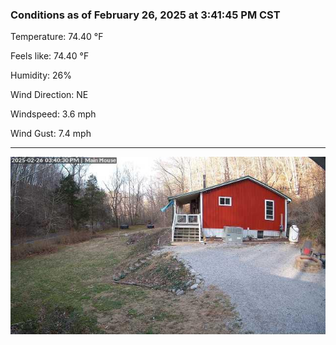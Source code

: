 ### Conditions as of February 26, 2025 at 3:41:45 PM CST 

Temperature: 74.40 &deg;F

Feels like: 74.40 &deg;F

Humidity: 26%

Wind Direction: NE

Windspeed: 3.6 mph

Wind Gust: 7.4 mph

---

<img src="./images/latest.jpeg"/>

